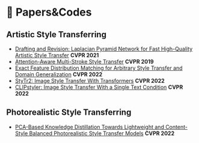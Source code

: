 :paperclip: Papers&Codes
== 
## Artistic Style Transferring
- [Drafting and Revision: Laplacian Pyramid Network for Fast High-Quality Artistic Style Transfer](https://openaccess.thecvf.com/content/CVPR2021/papers/Lin_Drafting_and_Revision_Laplacian_Pyramid_Network_for_Fast_High-Quality_Artistic_CVPR_2021_paper.pdf) **CVPR 2021**
- [Attention-Aware Multi-Stroke Style Transfer](https://openaccess.thecvf.com/content_CVPR_2019/html/Yao_Attention-Aware_Multi-Stroke_Style_Transfer_CVPR_2019_paper.html) **CVPR 2019**
- [Exact Feature Distribution Matching for Arbitrary Style Transfer and Domain Generalization](https://openaccess.thecvf.com/content/CVPR2022/html/Zhang_Exact_Feature_Distribution_Matching_for_Arbitrary_Style_Transfer_and_Domain_CVPR_2022_paper.html) **CVPR 2022**
- [StyTr2: Image Style Transfer With Transformers](https://openaccess.thecvf.com/content/CVPR2022/html/Deng_StyTr2_Image_Style_Transfer_With_Transformers_CVPR_2022_paper.html) **CVPR 2022**
- [CLIPstyler: Image Style Transfer With a Single Text Condition](https://openaccess.thecvf.com/content/CVPR2022/html/Kwon_CLIPstyler_Image_Style_Transfer_With_a_Single_Text_Condition_CVPR_2022_paper.html) **CVPR 2022**

## Photorealistic Style Transferring
- [PCA-Based Knowledge Distillation Towards Lightweight and Content-Style Balanced Photorealistic Style Transfer Models](https://openaccess.thecvf.com/content/CVPR2022/html/Chiu_PCA-Based_Knowledge_Distillation_Towards_Lightweight_and_Content-Style_Balanced_Photorealistic_Style_CVPR_2022_paper.html) **CVPR 2022**
